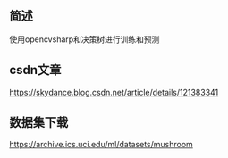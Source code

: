 ## 简述
使用opencvsharp和决策树进行训练和预测

## csdn文章
https://skydance.blog.csdn.net/article/details/121383341

## 数据集下载
https://archive.ics.uci.edu/ml/datasets/mushroom